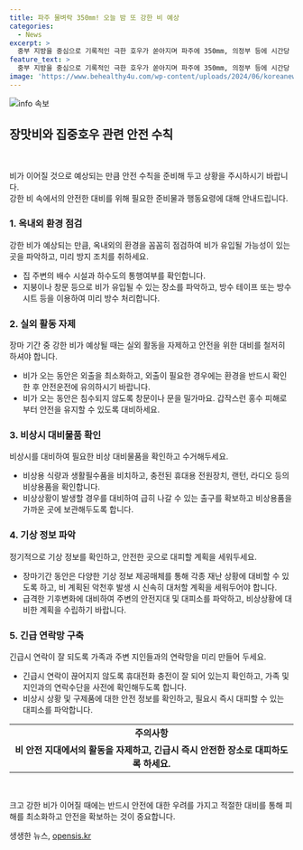 ```yaml
---
title: 파주 물벼락 350㎜! 오늘 밤 또 강한 비 예상
categories:
  - News
excerpt: >
  중부 지방을 중심으로 기록적인 극한 호우가 쏟아지며 파주에 350mm, 의정부 등에 시간당 100mm의 물벼락이 떨어졌습니다. 긴급 재난문자가 발송되고, 오늘밤 강한 비가 예상되어 주의가 요망됩니다. 또한, 수도권과 충청 북부에 장대비 예고되어 모레까지 최대 200mm의 비가 예상되고 있습니다. 사전 대비가 필요한 상황입니다.
feature_text: >
  중부 지방을 중심으로 기록적인 극한 호우가 쏟아지며 파주에 350mm, 의정부 등에 시간당 100mm의 물벼락이 떨어졌습니다. 긴급 재난문자가 발송되고, 오늘밤 강한 비가 예상되어 주의가 요망됩니다. 또한, 수도권과 충청 북부에 장대비 예고되어 모레까지 최대 200mm의 비가 예상되고 있습니다. 사전 대비가 필요한 상황입니다.
image: 'https://www.behealthy4u.com/wp-content/uploads/2024/06/koreanews.jpg'
---
```


<p><img src="https://www.behealthy4u.com/wp-content/uploads/2024/06/koreanews.jpg" alt="info 속보" /></p>

<h2 data-ke-size="size26">장맛비와 집중호우 관련 안전 수칙</h2>

<p data-ke-size="size16">&nbsp;</p>

<p>비가 이어질 것으로 예상되는 만큼 안전 수칙을 준비해 두고 상황을 주시하시기 바랍니다.<br> 강한 비 속에서의 안전한 대비를 위해 필요한 준비물과 행동요령에 대해 안내드립니다.</p>

<h3>1. 옥내외 환경 점검</h3>

<p data-ke-size="size16">강한 비가 예상되는 만큼, 옥내외의 환경을 꼼꼼히 점검하여 비가 유입될 가능성이 있는 곳을 파악하고, 미리 방지 조치를 취하세요.</p>

<ul>
    <li>집 주변의 배수 시설과 하수도의 통행여부를 확인합니다.</li>
    <li>지붕이나 창문 등으로 비가 유입될 수 있는 장소를 파악하고, 방수 테이프 또는 방수 시트 등을 이용하여 미리 방수 처리합니다.</li>
</ul>

<h3>2. 실외 활동 자제</h3>

<p data-ke-size="size16">장마 기간 중 강한 비가 예상될 때는 실외 활동을 자제하고 안전을 위한 대비를 철저히 하셔야 합니다.</p>

<ul>
    <li>비가 오는 동안은 외출을 최소화하고, 외출이 필요한 경우에는 환경을 반드시 확인한 후 안전운전에 유의하시기 바랍니다.</li>
    <li>비가 오는 동안은 침수되지 않도록 창문이나 문을 밀가마요. 갑작스런 홍수 피해로부터 안전을 유지할 수 있도록 대비하세요.</li>
</ul>

<h3>3. 비상시 대비물품 확인</h3>

<p data-ke-size="size16">비상시를 대비하여 필요한 비상 대비물품을 확인하고 수거해두세요.</p>

<ul>
    <li>비상용 식량과 생활필수품을 비치하고, 충전된 휴대용 전원장치, 랜턴, 라디오 등의 비상용품을 확인합니다.</li>
    <li>비상상황이 발생할 경우를 대비하여 급히 나갈 수 있는 출구를 확보하고 비상용품을 가까운 곳에 보관해두도록 합니다.</li>
</ul>

<h3>4. 기상 정보 파악</h3>

<p data-ke-size="size16">정기적으로 기상 정보를 확인하고, 안전한 곳으로 대피할 계획을 세워두세요.</p>

<ul>
    <li>장마기간 동안은 다양한 기상 정보 제공매체를 통해 각종 재난 상황에 대비할 수 있도록 하고, 비 계획된 악천후 발생 시 신속히 대처할 계획을 세워두어야 합니다.</li>
    <li>급격한 기후변화에 대비하여 주변의 안전지대 및 대피소를 파악하고, 비상상황에 대비한 계획을 수립하기 바랍니다.</li>
</ul>

<h3>5. 긴급 연락망 구축</h3>

<p data-ke-size="size16">긴급시 연락이 잘 되도록 가족과 주변 지인들과의 연락망을 미리 만들어 두세요.</p>

<ul>
    <li>긴급시 연락이 끊어지지 않도록 휴대전화 충전이 잘 되어 있는지 확인하고, 가족 및 지인과의 연락수단을 사전에 확인해두도록 합니다.</li>
    <li>비상시 상황 및 구제품에 대한 안전 정보를 확인하고, 필요시 즉시 대피할 수 있는 대피소를 파악합니다.</li>
</ul>

<table>
    <tbody>
        <tr>
            <td style="text-align: center; height: 17px;"><b>주의사항</b></td>
        </tr>
        <tr>
            <td style="text-align: center; height: 17px;"><b>비 안전 지대에서의 활동을 자제하고, 긴급시 즉시 안전한 장소로 대피하도록 하세요.</b></td>
        </tr>
    </tbody>
</table>

<p data-ke-size="size16">&nbsp;</p>

<p>크고 강한 비가 이어질 때에는 반드시 안전에 대한 우려를 가지고 적절한 대비를 통해 피해를 최소화하고 안전을 확보하는 것이 중요합니다.</p>
생생한 뉴스, <a href="https://opensis.kr" rel="dofollow">opensis.kr</a>


